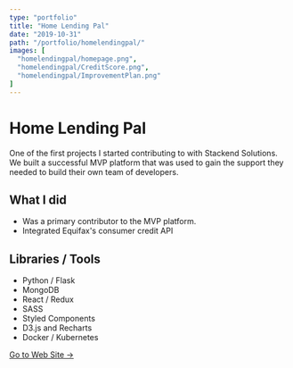 ```yaml
---
type: "portfolio"
title: "Home Lending Pal"
date: "2019-10-31"
path: "/portfolio/homelendingpal/"
images: [
  "homelendingpal/homepage.png",  
  "homelendingpal/CreditScore.png",
  "homelendingpal/ImprovementPlan.png"
]
---
```


# Home Lending Pal

One of the first projects I started contributing to with Stackend Solutions. We built a successful MVP platform that was used to gain the support they needed to build their own team of developers.

## What I did
- Was a primary contributor to the MVP platform. 
- Integrated Equifax's consumer credit API

## Libraries / Tools
- Python / Flask
- MongoDB
- React / Redux
- SASS
- Styled Components
- D3.js and Recharts
- Docker / Kubernetes


[Go to Web Site →](https://homelendingpal.com)

